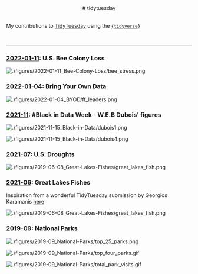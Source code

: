 <center>
# tidytuesday
</center>

<br>


My contributions to [TidyTuesday](https://github.com/rfordatascience/tidytuesday) using the [`{tidyverse}`](https://www.tidyverse.org/)

<br>

***

### [2022-01-11](https://github.com/corysauve/tidytuesday/tree/master/R/2022-01-10_Bee-Colony-Loss.Rmd): U.S. Bee Colony Loss

![./figures/2022-01-11_Bee-Colony-Loss/bee_stress.png](https://github.com/corysauve/tidytuesday/blob/master/figures/2022-01-11_Bee-Colony-Loss/bee_stress.png)

### [2022-01-04](https://github.com/corysauve/tidytuesday/tree/master/R/2022-01-04_BYOD.Rmd): Bring Your Own Data

![./figures/2022-01-04_BYOD/ff_leaders.png](https://github.com/corysauve/tidytuesday/blob/master/figures/2022-01-04_BYOD/ff_leaders.png)

### [2021-11](https://github.com/corysauve/tidytuesday/tree/master/R/2021-11-15_Black-in-Data.Rmd): #Black in Data Week - W.E.B Dubois' figures

![./figures/2021-11-15_Black-in-Data/dubois1.png](https://github.com/corysauve/tidytuesday/blob/master/figures/2021-11-15_Black-in-Data/dubois1.png)

![./figures/2021-11-15_Black-in-Data/dubois4.png](https://github.com/corysauve/tidytuesday/blob/master/figures/2021-11-15_Black-in-Data/dubois4.png)

### [2021-07](https://github.com/corysauve/tidytuesday/tree/master/R/2021-07-20_US-Droughts.Rmd): U.S. Droughts

![./figures/2019-06-08_Great-Lakes-Fishes/great_lakes_fish.png](https://github.com/corysauve/tidytuesday/blob/master/figures/2021-07-20_US-Droughts/us_droughts_figure.png)

### [2021-06](https://github.com/corysauve/tidytuesday/tree/master/R/2021-06-08_Great-Lakes-Fishes.Rmd): Great Lakes Fishes

Inspiration from a wonderful TidyTuesday submission by Georgios Karamanis [here](https://twitter.com/geokaramanis/status/1447913599712825349)

![./figures/2019-06-08_Great-Lakes-Fishes/great_lakes_fish.png](https://github.com/corysauve/tidytuesday/blob/master/figures/2021-06-08_Great-Lakes-Fishes/great_lakes_fish.png)

### [2019-09](https://github.com/corysauve/tidytuesday/tree/master/R/2019-09_National-Parks.Rmd): National Parks

![./figures/2019-09_National-Parks/top_25_parks.png](https://github.com/corysauve/tidytuesday/blob/master/figures/2019-09_National-Parks/top_25_parks.png)

![./figures/2019-09_National-Parks/top_four_parks.gif](https://github.com/corysauve/tidytuesday/blob/master/figures/2019-09_National-Parks/top_four_parks.gif)

![./figures/2019-09_National-Parks/total_park_visits.gif](https://github.com/corysauve/tidytuesday/blob/master/figures/2019-09_National-Parks/total_park_visits.gif)


